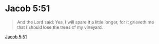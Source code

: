 # Jacob 5:51

> And the Lord said: Yea, I will spare it a little longer, for it grieveth me that I should lose the trees of my vineyard.

[Jacob 5:51](https://www.churchofjesuschrist.org/study/scriptures/bofm/jacob/5?lang=eng&id=p51#p51)


